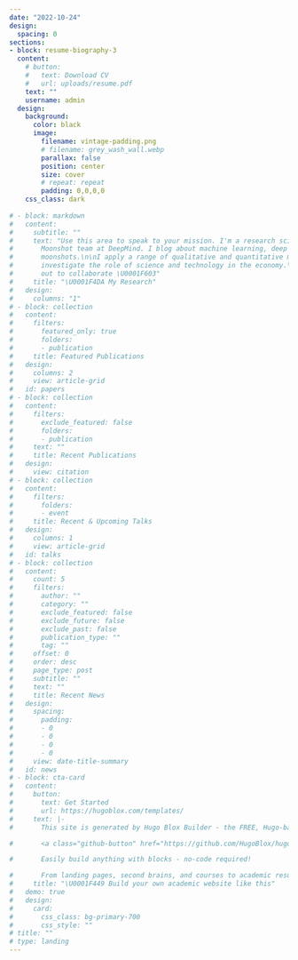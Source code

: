 ```yaml
---
date: "2022-10-24"
design:
  spacing: 0
sections:
- block: resume-biography-3
  content:
    # button:
    #   text: Download CV
    #   url: uploads/resume.pdf
    text: ""
    username: admin
  design:
    background:
      color: black
      image:
        filename: vintage-padding.png
        # filename: grey_wash_wall.webp
        parallax: false
        position: center
        size: cover
        # repeat: repeat
        padding: 0,0,0,0
    css_class: dark
    
# - block: markdown
#   content:
#     subtitle: ""
#     text: "Use this area to speak to your mission. I'm a research scientist in the
#       Moonshot team at DeepMind. I blog about machine learning, deep learning, and
#       moonshots.\n\nI apply a range of qualitative and quantitative methods to comprehensively
#       investigate the role of science and technology in the economy.\n\nPlease reach
#       out to collaborate \U0001F603"
#     title: "\U0001F4DA My Research"
#   design:
#     columns: "1"
# - block: collection
#   content:
#     filters:
#       featured_only: true
#       folders:
#       - publication
#     title: Featured Publications
#   design:
#     columns: 2
#     view: article-grid
#   id: papers
# - block: collection
#   content:
#     filters:
#       exclude_featured: false
#       folders:
#       - publication
#     text: ""
#     title: Recent Publications
#   design:
#     view: citation
# - block: collection
#   content:
#     filters:
#       folders:
#       - event
#     title: Recent & Upcoming Talks
#   design:
#     columns: 1
#     view: article-grid
#   id: talks
# - block: collection
#   content:
#     count: 5
#     filters:
#       author: ""
#       category: ""
#       exclude_featured: false
#       exclude_future: false
#       exclude_past: false
#       publication_type: ""
#       tag: ""
#     offset: 0
#     order: desc
#     page_type: post
#     subtitle: ""
#     text: ""
#     title: Recent News
#   design:
#     spacing:
#       padding:
#       - 0
#       - 0
#       - 0
#       - 0
#     view: date-title-summary
#   id: news
# - block: cta-card
#   content:
#     button:
#       text: Get Started
#       url: https://hugoblox.com/templates/
#     text: |-
#       This site is generated by Hugo Blox Builder - the FREE, Hugo-based open source website builder trusted by 250,000+ academics like you.

#       <a class="github-button" href="https://github.com/HugoBlox/hugo-blox-builder" data-color-scheme="no-preference: light; light: light; dark: dark;" data-icon="octicon-star" data-size="large" data-show-count="true" aria-label="Star HugoBlox/hugo-blox-builder on GitHub">Star</a>

#       Easily build anything with blocks - no-code required!

#       From landing pages, second brains, and courses to academic resumés, conferences, and tech blogs.
#     title: "\U0001F449 Build your own academic website like this"
#   demo: true
#   design:
#     card:
#       css_class: bg-primary-700
#       css_style: ""
# title: ""
# type: landing
---
```

